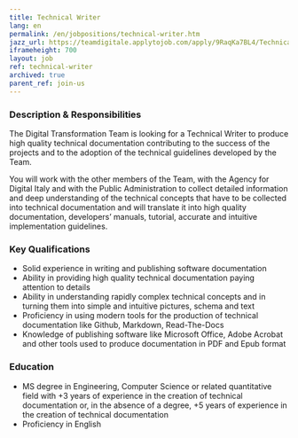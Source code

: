 ```yaml
---
title: Technical Writer
lang: en
permalink: /en/jobpositions/technical-writer.htm
jazz_url: https://teamdigitale.applytojob.com/apply/9RaqKa7BL4/Technical-Writer
iframeheight: 700
layout: job
ref: technical-writer
archived: true
parent_ref: join-us
---
```


### Description & Responsibilities
The Digital Transformation Team is looking for a Technical Writer to produce high quality technical documentation contributing to the success of the projects and to the adoption of the technical guidelines developed by the Team.

You will work with the other members of the Team, with the Agency for Digital Italy and with the Public Administration to collect detailed information and deep understanding of the technical concepts that have to be collected into technical documentation and will translate it into high quality documentation, developers’ manuals, tutorial, accurate and intuitive implementation guidelines. 


### Key Qualifications
- Solid experience in writing and publishing software documentation 
- Ability in providing high quality technical documentation paying attention to details
- Ability in understanding rapidly complex technical concepts and in turning them into simple and intuitive pictures, schema and text 
- Proficiency in using modern tools for the production of technical documentation like Github, Markdown, Read-The-Docs
- Knowledge of publishing software like Microsoft Office, Adobe Acrobat and other tools used to produce documentation in PDF and Epub format



### Education
- MS degree in Engineering, Computer Science or related quantitative field with +3 years of experience in the creation of technical documentation or, in the absence of a degree, +5 years of experience in the creation of technical documentation
- Proficiency in English

